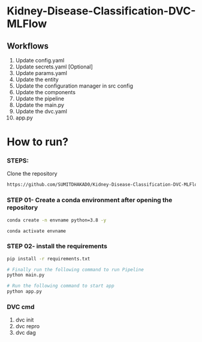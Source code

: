 # Kidney-Disease-Classification-DVC-MLFlow

## Workflows
1. Update config.yaml
2. Update secrets.yaml [Optional]
3. Update params.yaml
4. Update the entity
5. Update the configuration manager in src config
6. Update the components
7. Update the pipeline
8. Update the main.py
9. Update the dvc.yaml
10. app.py


# How to run?
### STEPS:

Clone the repository

```bash
https://github.com/SUMITDHAKAD0/Kidney-Disease-Classification-DVC-MLFlow.git
```
### STEP 01- Create a conda environment after opening the repository

```bash
conda create -n envname python=3.8 -y
```

```bash
conda activate envname
```


### STEP 02- install the requirements
```bash
pip install -r requirements.txt
```


```bash
# Finally run the following command to run Pipeline
python main.py
```

```bash
# Run the following command to start app
python app.py
```


### DVC cmd

1. dvc init
2. dvc repro
3. dvc dag

